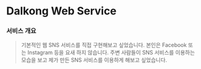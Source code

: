 # Dalkong Web Service

### 서비스 개요

> 기본적인 웹 SNS 서비스를 직접 구현해보고 싶었습니다.
> 본인은 Facebook 또는 Instagram 등을 요새 하지 않습니다.
> 주변 사람들이 SNS 서비스를 이용하는 모습을 보고
> 제가 만든 SNS 서비스를 이용하게 해보고 싶었습니다.
